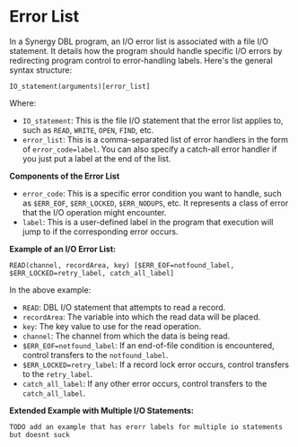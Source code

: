 # Error List

In a Synergy DBL program, an I/O error list is associated with a file I/O statement. It details how the program should handle specific I/O errors by redirecting program control to error-handling labels. Here's the general syntax structure:

```
IO_statement(arguments)[error_list]
```

Where:

- `IO_statement`: This is the file I/O statement that the error list applies to, such as `READ`, `WRITE`, `OPEN`, `FIND`, etc.
- `error_list`: This is a comma-separated list of error handlers in the form of `error_code=label`. You can also specify a catch-all error handler if you just put a label at the end of the list.

**Components of the Error List**

- `error_code`: This is a specific error condition you want to handle, such as `$ERR_EOF`, `$ERR_LOCKED`, `$ERR_NODUPS`, etc. It represents a class of error that the I/O operation might encounter.
- `label`: This is a user-defined label in the program that execution will jump to if the corresponding error occurs.

**Example of an I/O Error List:**

```dbl
READ(channel, recordArea, key) [$ERR_EOF=notfound_label, $ERR_LOCKED=retry_label, catch_all_label]
```

In the above example:

- `READ`: DBL I/O statement that attempts to read a record.
- `recordArea`: The variable into which the read data will be placed.
- `key`: The key value to use for the read operation.
- `channel`: The channel from which the data is being read.
- `$ERR_EOF=notfound_label`: If an end-of-file condition is encountered, control transfers to the `notfound_label`.
- `$ERR_LOCKED=retry_label`: If a record lock error occurs, control transfers to the `retry_label`.
- `catch_all_label`: If any other error occurs, control transfers to the `catch_all_label`.

**Extended Example with Multiple I/O Statements:**

```dbl
TODO add an example that has erorr labels for multiple io statements but doesnt suck
```
